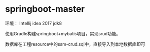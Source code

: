 # springboot-master
环境：
Intellij idea 2017
jdk8

使用Gradle构建springboot+mybatis项目，实现srud功能。

数据库在工程resource中的ssm-crud.sql中，直接导入到本地数据库即可
